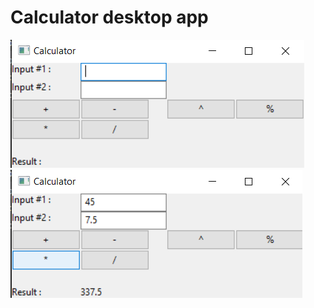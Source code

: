 # Calculator desktop app
![](CalcImages/Screenshot%20(13).png)
![](CalcImages/Screenshot%20(14).png)
